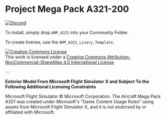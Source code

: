 # Project Mega Pack A321-200

[![Discord](https://img.shields.io/discord/746450820077453393.svg?label=&logo=discord&logoColor=ffffff&color=7289DA&labelColor=7289DA)](https://discord.gg/megapack)

To install, simply drop `AMP_A321` into your Community Folder.

To create liveries, use the `AMP_A321_Livery_Template`.

<a rel="license" href="http://creativecommons.org/licenses/by-nc-sa/4.0/"><img alt="Creative Commons License" style="border-width:0" src="https://i.creativecommons.org/l/by-nc-sa/4.0/88x31.png" /></a><br />This work is licensed under a <a rel="license" href="http://creativecommons.org/licenses/by-nc-sa/4.0/">Creative Commons Attribution-NonCommercial-ShareAlike 4.0 International License</a>

--

**Exterior Model From Microsoft Flight Simulator X and Subject To the Following Additional Licensing Constraints**

Microsoft Flight Simulator © Microsoft Corporation. The Aircraft Mega Pack A321 was created under Microsoft's "Game Content Usage Rules" using assets from Microsoft Flight Simulator X, and it is not endorsed by or affiliated with Microsoft.
